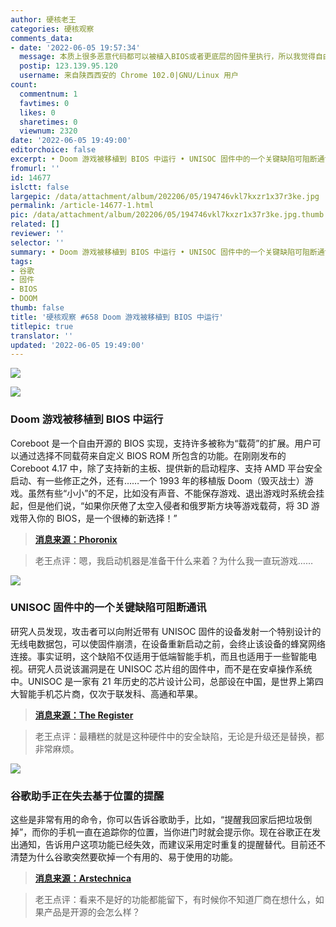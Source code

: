 ```yaml
---
author: 硬核老王
categories: 硬核观察
comments_data:
- date: '2022-06-05 19:57:34'
  message: 本质上很多恶意代码都可以被植入BIOS或者更底层的固件里执行，所以我觉得自由开源软件对个人安全具有更大的社会意义！！！
  postip: 123.139.95.120
  username: 来自陕西西安的 Chrome 102.0|GNU/Linux 用户
count:
  commentnum: 1
  favtimes: 0
  likes: 0
  sharetimes: 0
  viewnum: 2320
date: '2022-06-05 19:49:00'
editorchoice: false
excerpt: • Doom 游戏被移植到 BIOS 中运行 • UNISOC 固件中的一个关键缺陷可阻断通讯 • 谷歌助手正在失去基于位置的提醒
fromurl: ''
id: 14677
islctt: false
largepic: /data/attachment/album/202206/05/194746vkl7kxzr1x37r3ke.jpg
permalink: /article-14677-1.html
pic: /data/attachment/album/202206/05/194746vkl7kxzr1x37r3ke.jpg.thumb.jpg
related: []
reviewer: ''
selector: ''
summary: • Doom 游戏被移植到 BIOS 中运行 • UNISOC 固件中的一个关键缺陷可阻断通讯 • 谷歌助手正在失去基于位置的提醒
tags:
- 谷歌
- 固件
- BIOS
- DOOM
thumb: false
title: '硬核观察 #658 Doom 游戏被移植到 BIOS 中运行'
titlepic: true
translator: ''
updated: '2022-06-05 19:49:00'
---
```


![](/data/attachment/album/202206/05/194746vkl7kxzr1x37r3ke.jpg)


![](/data/attachment/album/202206/05/194754p1ewhwvzuuocv9zh.jpg)


### Doom 游戏被移植到 BIOS 中运行


Coreboot 是一个自由开源的 BIOS 实现，支持许多被称为“载荷”的扩展。用户可以通过选择不同载荷来自定义 BIOS ROM 所包含的功能。在刚刚发布的 Coreboot 4.17 中，除了支持新的主板、提供新的启动程序、支持 AMD 平台安全启动、有一些修正之外，还有……一个 1993 年的移植版 Doom（毁灭战士）游戏。虽然有些“小小”的不足，比如没有声音、不能保存游戏、退出游戏时系统会挂起，但是他们说，“如果你厌倦了太空入侵者和俄罗斯方块等游戏载荷，将 3D 游戏带入你的 BIOS，是一个很棒的新选择！”



> 
> **[消息来源：Phoronix](https://www.phoronix.com/scan.php?page=news_item&px=Coreboot-4.17)**
> 
> 
> 



> 
> 老王点评：嗯，我启动机器是准备干什么来着？为什么我一直玩游戏……
> 
> 
> 


![](/data/attachment/album/202206/05/194805kw5xdidj3cstf5jd.jpg)


### UNISOC 固件中的一个关键缺陷可阻断通讯


研究人员发现，攻击者可以向附近带有 UNISOC 固件的设备发射一个特别设计的无线电数据包，可以使固件崩溃，在设备重新启动之前，会终止该设备的蜂窝网络连接。事实证明，这个缺陷不仅适用于低端智能手机，而且也适用于一些智能电视。研究人员说该漏洞是在 UNISOC 芯片组的固件中，而不是在安卓操作系统中。UNISOC 是一家有 21 年历史的芯片设计公司，总部设在中国，是世界上第四大智能手机芯片商，仅次于联发科、高通和苹果。



> 
> **[消息来源：The Register](https://www.theregister.com/2022/06/03/uisoc-chip-flaw-check-point/)**
> 
> 
> 



> 
> 老王点评：最糟糕的就是这种硬件中的安全缺陷，无论是升级还是替换，都非常麻烦。
> 
> 
> 


 ![](/data/attachment/album/202206/05/194840rwgg6s1gl5iwo3io.jpg)


### 谷歌助手正在失去基于位置的提醒


这些是非常有用的命令，你可以告诉谷歌助手，比如，“提醒我回家后把垃圾倒掉”，而你的手机一直在追踪你的位置，当你进门时就会提示你。现在谷歌正在发出通知，告诉用户这项功能已经失效，而建议采用定时重复的提醒替代。目前还不清楚为什么谷歌突然要砍掉一个有用的、易于使用的功能。



> 
> **[消息来源：Arstechnica](https://arstechnica.com/gadgets/2022/06/the-google-assistant-is-losing-location-reminders-one-of-its-best-features/)**
> 
> 
> 



> 
> 老王点评：看来不是好的功能都能留下，有时候你不知道厂商在想什么，如果产品是开源的会怎么样？
> 
> 
>
